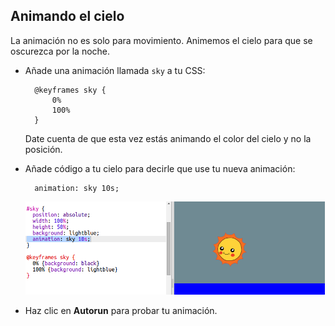 ## Animando el cielo

La animación no es solo para movimiento. Animemos el cielo para que se oscurezca por la noche.

+ Añade una animación llamada `sky` a tu CSS:
    
        @keyframes sky {
            0%
            100%
        }
        
    
    Date cuenta de que esta vez estás animando el color del cielo y no la posición.

+ Añade código a tu cielo para decirle que use tu nueva animación:
    
        animation: sky 10s;
        
    
    ![screenshot](images/sunrise-sky.png)

+ Haz clic en **Autorun** para probar tu animación.
